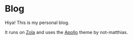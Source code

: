 # Blog

Hiya! This is my personal blog. 

It runs on [Zola](https://www.getzola.org/) and uses the [Apollo](https://github.com/not-matthias/apollo) theme by not-matthias.

